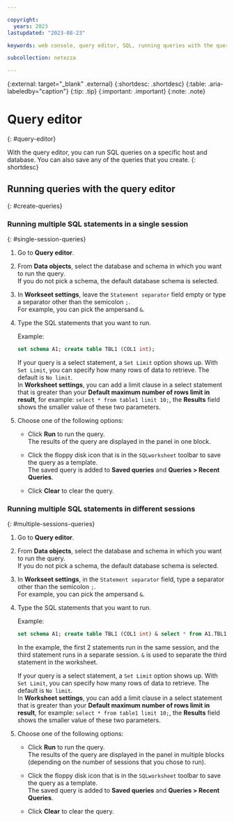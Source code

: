 ```yaml
---

copyright:
  years: 2023
lastupdated: "2023-08-23"

keywords: web console, query editor, SQL, running queries with the query editor, queries that contain semicolons in a single session

subcollection: netezza

---
```


{:external: target="_blank" .external}
{:shortdesc: .shortdesc}
{:table: .aria-labeledby="caption"}
{:tip: .tip}
{:important: .important}
{:note: .note}

# Query editor
{: #query-editor}

With the query editor, you can run SQL queries on a specific host and database. You can also save any of the queries that you create.
{: shortdesc}

## Running queries with the query editor
{: #create-queries}

### Running multiple SQL statements in a single session
{: #single-session-queries}

1. Go to **Query editor**.
1. From **Data objects**, select the database and schema in which you want to run the query.  
   If you do not pick a schema, the default database schema is selected.

1. In **Workseet settings**, leave the `Statement separator` field empty or type a separator other than the semicolon `;`.  
   For example, you can pick the ampersand `&`.

1. Type the SQL statements that you want to run.  
   
   Example:

   ```sql
   set schema A1; create table TBL1 (COL1 int); 
   ```

   If your query is a select statement, a `Set Limit` option shows up. With `Set Limit`, you can specify how many rows of data to retrieve. The default is `No limit`.  
   In **Worksheet settings**, you can add a limit clause in a select statement that is greater than your **Default maximum number of rows limit in result**, for example: `select * from table1 limit 10;`, the **Results** field shows the smaller value of these two parameters.

1. Choose one of the following options:

   - Click **Run** to run the query.  
     The results of the query are displayed in the panel in one block.

   - Click the floppy disk icon that is in the `SQLworksheet` toolbar to save the query as a template.  
     The saved query is added to **Saved queries** and **Queries > Recent Queries**.

   - Click **Clear** to clear the query.

### Running multiple SQL statements in different sessions
{: #multiple-sessions-queries}

1. Go to **Query editor**.
1. From **Data objects**, select the database and schema in which you want to run the query.  
   If you do not pick a schema, the default database schema is selected.

1. In **Workseet settings**, in the `Statement separator` field, type a separator other than the semicolon `;`.  
   For example, you can pick the ampersand `&`.

1. Type the SQL statements that you want to run.  

   Example:

   ```sql
   set schema A1; create table TBL1 (COL1 int) & select * from A1.TBL1
   ```

   In the example, the first 2 statements run in the same session, and the third statement runs in a separate session. `&` is used to separate the third statement in the worksheet. 

   If your query is a select statement, a `Set Limit` option shows up. With `Set Limit`, you can specify how many rows of data to retrieve. The default is `No limit`.  
   In **Worksheet settings**, you can add a limit clause in a select statement that is greater than your **Default maximum number of rows limit in result**, for example: `select * from table1 limit 10;`, the **Results** field shows the smaller value of these two parameters.

1. Choose one of the following options:

   - Click **Run** to run the query.  
     The results of the query are displayed in the panel in multiple blocks (depending on the number of sessions that you chose to run).
 
   - Click the floppy disk icon that is in the `SQLworksheet` toolbar to save the query as a template.  
     The saved query is added to **Saved queries** and **Queries > Recent Queries**.

   - Click **Clear** to clear the query.
